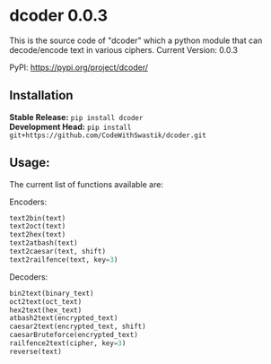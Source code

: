 # dcoder 0.0.3
This is the source code of "dcoder" which a python module that can decode/encode text in various ciphers. Current Version: 0.0.3

PyPI: https://pypi.org/project/dcoder/

## Installation


**Stable Release:** `pip install dcoder`<br>
**Development Head:** `pip install git+https://github.com/CodeWithSwastik/dcoder.git`


## Usage:

The current list of functions available are:
    
Encoders: 
```python
text2bin(text)
text2oct(text)
text2hex(text)
text2atbash(text)
text2caesar(text, shift)
text2railfence(text, key=3)
 ```
Decoders:
 ```python
bin2text(binary_text)
oct2text(oct_text)
hex2text(hex_text)
atbash2text(encrypted_text)
caesar2text(encrypted_text, shift)
caesarBruteforce(encrypted_text)
railfence2text(cipher, key=3)
reverse(text)
```
    
